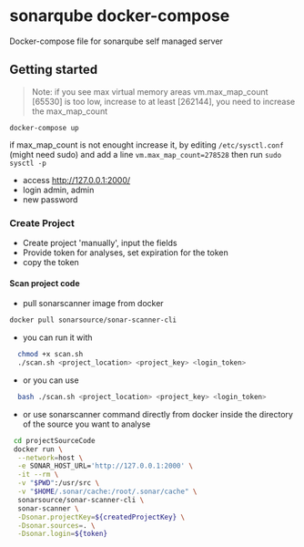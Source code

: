 # sonarqube docker-compose
Docker-compose file for sonarqube self managed server 

## Getting started
> Note: if you see max virtual memory areas vm.max_map_count [65530] is too low, increase to at least [262144], you need to increase the max_map_count


`docker-compose up`

if max_map_count is not enought increase it,
by editing `/etc/sysctl.conf` (might need sudo) and add a line `vm.max_map_count=278528` then run `sudo sysctl -p`

- access http://127.0.0.1:2000/
- login admin, admin
- new password

### Create Project

- Create project 'manually', input the fields
- Provide token for analyses, set expiration for the token
- copy the token

#### Scan project code
- pull sonarscanner image from docker
```bash
docker pull sonarsource/sonar-scanner-cli
```
- you can run it with 
```bash
  chmod +x scan.sh
  ./scan.sh <project_location> <project_key> <login_token>
```
- or you can use
```bash
  bash ./scan.sh <project_location> <project_key> <login_token>
```

- or use sonarscanner command directly from docker inside the directory of the source you want to analyse
```bash
 cd projectSourceCode
 docker run \
  --network=host \
  -e SONAR_HOST_URL='http://127.0.0.1:2000' \
  -it --rm \
  -v "$PWD":/usr/src \
  -v "$HOME/.sonar/cache:/root/.sonar/cache" \
  sonarsource/sonar-scanner-cli \
  sonar-scanner \
  -Dsonar.projectKey=${createdProjectKey} \
  -Dsonar.sources=. \
  -Dsonar.login=${token}
```
